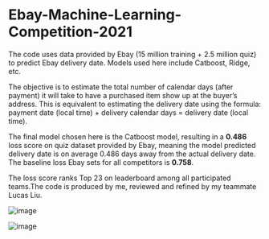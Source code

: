 # Ebay-Machine-Learning-Competition-2021
The code uses data provided by Ebay (15 million training + 2.5 million quiz) to predict Ebay delivery date. Models used here include Catboost, Ridge, etc.

The objective is to estimate the total number of calendar days (after payment) it will take to have a purchased item show up at the buyer’s address. This is equivalent to estimating the delivery date using the formula:
payment date (local time) + delivery calendar days = delivery date (local time).

The final model chosen here is the Catboost model, resulting in a **0.486** loss score on quiz dataset provided by Ebay, meaning the model predicted delivery date is on average 0.486 days away from the actual delivery date. The baseline loss Ebay sets for all competitors is **0.758**.

The loss score ranks Top 23 on leaderboard among all participated teams.The code is produced by me, reviewed and refined by my teammate Lucas Liu.

![image](https://user-images.githubusercontent.com/52313685/148672339-947345cf-ec84-4af0-8eb6-d187f78f5fb8.png)

![image](https://user-images.githubusercontent.com/52313685/148672362-f72f6d62-6eea-4747-a469-0d65f5db35b3.png)
